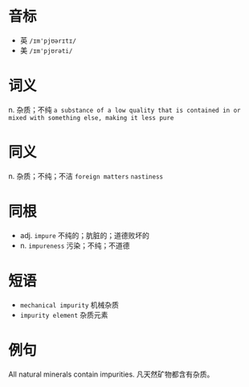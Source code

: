 # 音标

- 英 `/ɪm'pjʊərɪtɪ/`
- 美 `/ɪm'pjʊrəti/`

# 词义

n. 杂质；不纯
`a substance of a low quality that is contained in or mixed with something else, making it less pure`

# 同义

n. 杂质；不纯；不洁
`foreign matters` `nastiness`

# 同根

- adj. `impure` 不纯的；肮脏的；道德败坏的
- n. `impureness` 污染；不纯；不道德

# 短语

- `mechanical impurity` 机械杂质
- `impurity element` 杂质元素

# 例句

All natural minerals contain impurities.
凡天然矿物都含有杂质。


